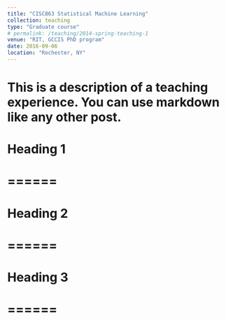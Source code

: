 ```yaml
---
title: "CISC863 Statistical Machine Learning"
collection: teaching
type: "Graduate course"
# permalink: /teaching/2014-spring-teaching-1
venue: "RIT, GCCIS PhD program"
date: 2016-09-06
location: "Rochester, NY"
---
```


# This is a description of a teaching experience. You can use markdown like any other post.

# Heading 1
# ======

# Heading 2
# ======

# Heading 3
# ======
